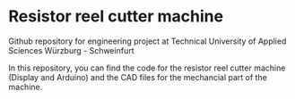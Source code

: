 # Resistor reel cutter machine
 Github repository for engineering project at Technical University of Applied Sciences Würzburg - Schweinfurt

In this repository, you can find the code for the resistor reel cutter machine (Display and Arduino) and the CAD files for the mechancial part of the machine.
